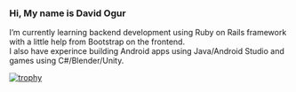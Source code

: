 ### Hi, My name is David Ogur
 I’m currently learning backend development using Ruby on Rails framework  with a little help from Bootstrap on the frontend.
 <br>
 I also have experince building Android apps using Java/Android Studio and games using C#/Blender/Unity.
 
 
 [![trophy](https://github-profile-trophy.vercel.app/?username=ogursoftware&theme=onedark)](https://github.com/ryo-ma/github-profile-trophy)
<!--
**ogursoftware/ogursoftware** is a ✨ _special_ ✨ repository because its `README.md` (this file) appears on your GitHub profile.

Here are some ideas to get you started:


 ...
- 👯 I’m looking to collaborate on ...
- 🤔 I’m looking for help with ...
- 💬 Ask me about ...
- 📫 How to reach me: ...
- 😄 Pronouns: ...
- ⚡ Fun fact: ...
-->

